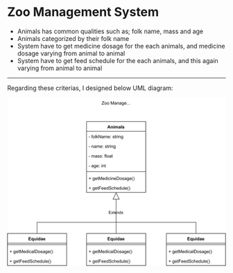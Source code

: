 # Zoo Management System
- Animals has common qualities such as; folk name, mass and age
- Animals categorized by their folk name
- System have to get medicine dosage for the each animals, and medicine dosage varying from animal to animal
- System have to get feed schedule for the each animals,
and this again varying from animal to animal
<hr>
Regarding these criterias, I designed below UML diagram:
<br>

![Zoo Management System](https://github.com/recberdeniz/PatikaDevOOP/blob/main/ZooManagementSystem/PatikaOOPZooManagement.png "UML Diagram")

